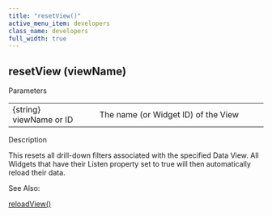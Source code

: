 ```yaml
---
title: "resetView()"
active_menu_item: developers
class_name: developers
full_width: true
---
```



## resetView (viewName)

Parameters

<table>
<tr>
<td width="202">
{string} viewName or ID

</td>
<td width="17">
</td>
<td width="661">
The name (or Widget ID) of the View

</td>
</tr>
</table>

Description

This resets all drill-down filters associated with the specified Data View. All Widgets that have their Listen property set to true will then automatically reload their data.

See Also:

[reloadView()](reloadview.htm)


